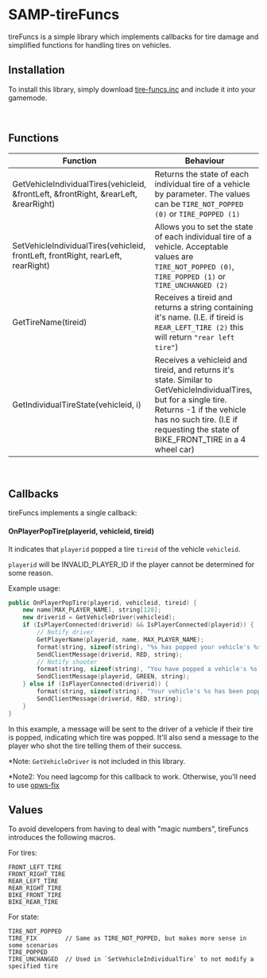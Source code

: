 # SAMP-tireFuncs
tireFuncs is a simple library which implements callbacks for tire damage and simplified functions for handling tires on vehicles.

## Installation

To install this library, simply download [tire-funcs.inc](tire-funcs.inc) and include it into your gamemode.

<br>

## Functions

Function | Behaviour
--- | ---
GetVehicleIndividualTires(vehicleid, &frontLeft, &frontRight, &rearLeft, &rearRight) | Returns the state of each individual tire of a vehicle by parameter. The values can be `TIRE_NOT_POPPED (0)` or `TIRE_POPPED (1)`
SetVehicleIndividualTires(vehicleid, frontLeft, frontRight, rearLeft, rearRight) | Allows you to set the state of each individual tire of a vehicle. Acceptable values are `TIRE_NOT_POPPED (0)`, `TIRE_POPPED (1)` or `TIRE_UNCHANGED (2)`
GetTireName(tireid) | Receives a tireid and returns a string containing it's name. (I.E. if tireid is `REAR_LEFT_TIRE (2)` this will return `"rear left tire"`)
GetIndividualTireState(vehicleid, i) | Receives a vehicleid and tireid, and returns it's state. Similar to GetVehicleIndividualTires, but for a single tire. Returns -1 if the vehicle has no such tire. (I.E if requesting the state of BIKE_FRONT_TIRE in a 4 wheel car)
<br>

## Callbacks

tireFuncs implements a single callback:

#### OnPlayerPopTire(playerid, vehicleid, tireid)

It indicates that `playerid` popped a tire `tireid` of the vehicle `vehicleid`.

`playerid` will be INVALID_PLAYER_ID if the player cannot be determined for some reason.

Example usage:

```cpp
public OnPlayerPopTire(playerid, vehicleid, tireid) {
	new name[MAX_PLAYER_NAME], string[128];
	new driverid = GetVehicleDriver(vehicleid);
	if (IsPlayerConnected(driverid) && IsPlayerConnected(playerid)) {
		// Notify driver
		GetPlayerName(playerid, name, MAX_PLAYER_NAME);
		format(string, sizeof(string), "%s has popped your vehicle's %s.", name, GetTireName(tireid));
		SendClientMessage(driverid, RED, string);
		// Notify shooter
		format(string, sizeof(string), "You have popped a vehicle's %s.", GetTireName(tireid));
		SendClientMessage(playerid, GREEN, string);
	} else if (IsPlayerConnected(driverid)) {
		format(string, sizeof(string), "Your vehicle's %s has been popped.", GetTireName(tireid));
		SendClientMessage(driverid, RED, string);
	}
}
```

In this example, a message will be sent to the driver of a vehicle if their tire is popped, indicating which tire was popped. It'll also send a message to the player who shot the tire telling them of their success.

*Note: `GetVehicleDriver` is not included in this library.

*Note2: You need lagcomp for this callback to work. Otherwise, you'll need to use [opws-fix](https://github.com/boorzz/samp-opws-fix/)


## Values

To avoid developers from having to deal with "magic numbers", tireFuncs introduces the following macros.

For tires:

```
FRONT_LEFT_TIRE
FRONT_RIGHT_TIRE
REAR_LEFT_TIRE
REAR_RIGHT_TIRE
BIKE_FRONT_TIRE
BIKE_REAR_TIRE
```

For state:
```
TIRE_NOT_POPPED
TIRE_FIX        // Same as TIRE_NOT_POPPED, but makes more sense in some scenarios
TIRE_POPPED
TIRE_UNCHANGED 	// Used in `SetVehicleIndividualTire` to not modify a specified tire
```

